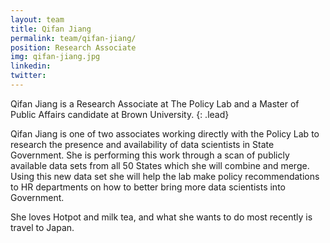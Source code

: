 ```yaml
---
layout: team
title: Qifan Jiang
permalink: team/qifan-jiang/
position: Research Associate
img: qifan-jiang.jpg
linkedin:
twitter:
---
```


Qifan Jiang is a Research Associate at The Policy Lab and a Master of Public Affairs candidate at Brown University.
{: .lead}

Qifan Jiang is one of two associates working directly with the Policy Lab to research the presence and availability of data scientists in State Government. She is performing this work through a scan of publicly available data sets from all 50 States which she will combine and merge. Using this new data set she will help the lab make policy recommendations to HR departments on how to better bring more data scientists into Government.

She loves Hotpot and milk tea, and what she wants to do most recently is travel to Japan.
